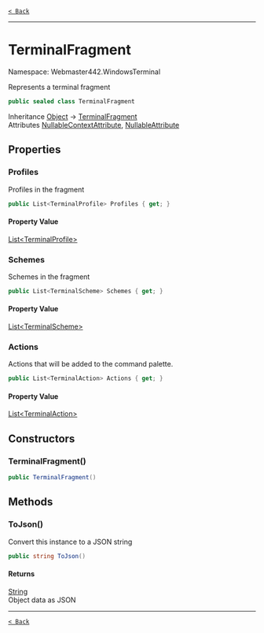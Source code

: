 [`< Back`](./)

---

# TerminalFragment

Namespace: Webmaster442.WindowsTerminal

Represents a terminal fragment

```csharp
public sealed class TerminalFragment
```

Inheritance [Object](https://docs.microsoft.com/en-us/dotnet/api/system.object) → [TerminalFragment](./webmaster442.windowsterminal.terminalfragment.md)<br>
Attributes [NullableContextAttribute](https://docs.microsoft.com/en-us/dotnet/api/system.runtime.compilerservices.nullablecontextattribute), [NullableAttribute](https://docs.microsoft.com/en-us/dotnet/api/system.runtime.compilerservices.nullableattribute)

## Properties

### **Profiles**

Profiles in the fragment

```csharp
public List<TerminalProfile> Profiles { get; }
```

#### Property Value

[List&lt;TerminalProfile&gt;](https://docs.microsoft.com/en-us/dotnet/api/system.collections.generic.list-1)<br>

### **Schemes**

Schemes in the fragment

```csharp
public List<TerminalScheme> Schemes { get; }
```

#### Property Value

[List&lt;TerminalScheme&gt;](https://docs.microsoft.com/en-us/dotnet/api/system.collections.generic.list-1)<br>

### **Actions**

Actions that will be added to the command palette.

```csharp
public List<TerminalAction> Actions { get; }
```

#### Property Value

[List&lt;TerminalAction&gt;](https://docs.microsoft.com/en-us/dotnet/api/system.collections.generic.list-1)<br>

## Constructors

### **TerminalFragment()**

```csharp
public TerminalFragment()
```

## Methods

### **ToJson()**

Convert this instance to a JSON string

```csharp
public string ToJson()
```

#### Returns

[String](https://docs.microsoft.com/en-us/dotnet/api/system.string)<br>
Object data as JSON

---

[`< Back`](./)
